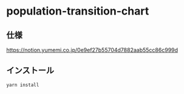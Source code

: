 # population-transition-chart

## 仕様
https://notion.yumemi.co.jp/0e9ef27b55704d7882aab55cc86c999d

## インストール
```
yarn install
```


